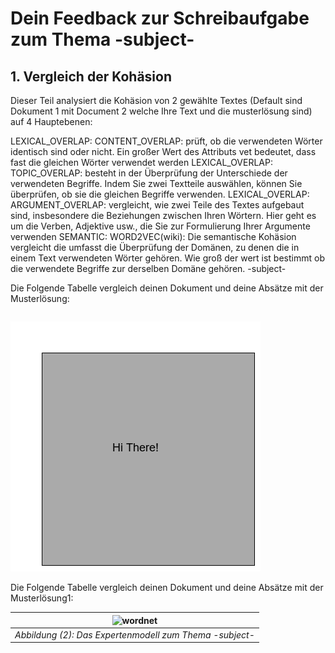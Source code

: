 # Dein Feedback zur Schreibaufgabe zum Thema -subject- 


## 1. Vergleich der Kohäsion

Dieser Teil analysiert die Kohäsion von 2 gewählte Textes (Default sind Dokument 1 mit Document 2 welche Ihre Text und die musterlösung sind) auf 4 Hauptebenen:

LEXICAL_OVERLAP: CONTENT_OVERLAP: prüft, ob die verwendeten Wörter identisch sind oder nicht. Ein großer Wert des Attributs vet bedeutet, dass fast die gleichen Wörter verwendet werden
LEXICAL_OVERLAP: TOPIC_OVERLAP: besteht in der Überprüfung der Unterschiede der verwendeten Begriffe. Indem Sie zwei Textteile auswählen, können Sie überprüfen, ob sie die gleichen Begriffe verwenden.
LEXICAL_OVERLAP: ARGUMENT_OVERLAP: vergleicht, wie zwei Teile des Textes aufgebaut sind, insbesondere die Beziehungen zwischen Ihren Wörtern. Hier geht es um die Verben, Adjektive usw., die Sie zur Formulierung Ihrer Argumente verwenden
SEMANTIC: WORD2VEC(wiki): Die semantische Kohäsion vergleicht die  umfasst die Überprüfung der Domänen, zu denen die in einem Text verwendeten Wörter gehören. Wie groß der wert ist bestimmt ob die verwendete Begriffe zur derselben Domäne gehören. -subject- 


Die Folgende Tabelle vergleich deinen Dokument und deine Absätze mit der Musterlösung:
~~~{.graph1 path="" title="*Abbildung (2): Das Expertenmodell zum Thema -subject-*"}
~~~
![Image info](images/04.png "test")

Die Folgende Tabelle vergleich deinen Dokument und deine Absätze mit der Musterlösung1:


| ![wordnet](images/wordnet.png) |
|:--:|
| *Abbildung (2): Das Expertenmodell zum Thema -subject-* |
